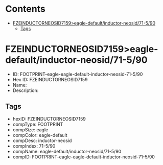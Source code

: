 



Contents
========

* [FZEINDUCTORNEOSID7159>eagle-default/inductor-neosid/71-5/90](#fzeinductorneosid7159eagle-defaultinductor-neosid71-590)
	* [Tags](#tags)

# FZEINDUCTORNEOSID7159>eagle-default/inductor-neosid/71-5/90

- ID: FOOTPRINT-eagle-eagle-default-inductor-neosid-71-5/90
- Hex ID: FZEINDUCTORNEOSID7159
- Name: 
- Description: 

## Tags

- hexID: FZEINDUCTORNEOSID7159
- oompType: FOOTPRINT
- oompSize: eagle
- oompColor: eagle-default
- oompDesc: inductor-neosid
- oompIndex: 71-5/90
- oompName: eagle-default/inductor-neosid/71-5/90
- oompID: FOOTPRINT-eagle-eagle-default-inductor-neosid-71-5/90
